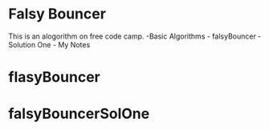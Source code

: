 # Falsy Bouncer

This is an alogorithm on free code camp.
    -Basic Algorithms
        - falsyBouncer - Solution One 
        - My Notes
 
# flasyBouncer
# falsyBouncerSolOne
